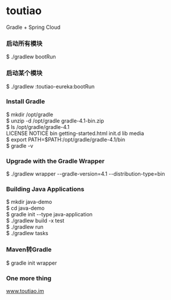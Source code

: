 # toutiao
Gradle + Spring Cloud <br>
### 启动所有模块
$ ./gradlew bootRun
### 启动某个模块
$ ./gradlew :toutiao-eureka:bootRun

### Install Gradle
$ mkdir /opt/gradle <br>
$ unzip -d /opt/gradle gradle-4.1-bin.zip <br>
$ ls /opt/gradle/gradle-4.1 <br>
LICENSE  NOTICE  bin  getting-started.html  init.d  lib  media <br>
$ export PATH=$PATH:/opt/gradle/gradle-4.1/bin <br>
$ gradle -v

### Upgrade with the Gradle Wrapper
$ ./gradlew wrapper --gradle-version=4.1 --distribution-type=bin

### Building Java Applications
$ mkdir java-demo <br>
$ cd java-demo <br>
$ gradle init --type java-application <br>
$ ./gradlew build -x test <br>
$ ./gradlew run <br>
$ ./gradlew tasks

### Maven转Gradle
$ gradle init wrapper

### One more thing
www.toutiao.im
